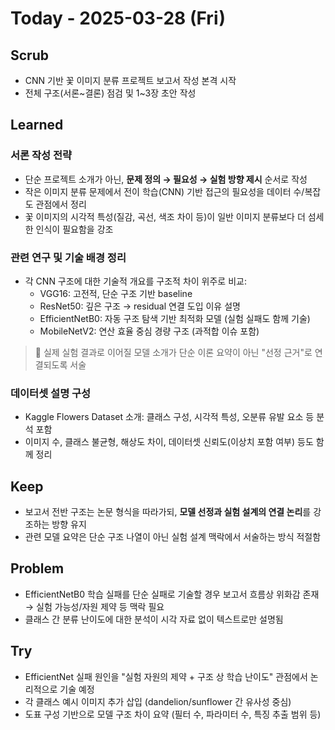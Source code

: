 # Today - 2025-03-28 (Fri)

## Scrub
- CNN 기반 꽃 이미지 분류 프로젝트 보고서 작성 본격 시작
- 전체 구조(서론~결론) 점검 및 1~3장 초안 작성

## Learned

### 서론 작성 전략
- 단순 프로젝트 소개가 아닌, **문제 정의 → 필요성 → 실험 방향 제시** 순서로 작성
- 작은 이미지 분류 문제에서 전이 학습(CNN) 기반 접근의 필요성을 데이터 수/복잡도 관점에서 정리
- 꽃 이미지의 시각적 특성(질감, 곡선, 색조 차이 등)이 일반 이미지 분류보다 더 섬세한 인식이 필요함을 강조

### 관련 연구 및 기술 배경 정리
- 각 CNN 구조에 대한 기술적 개요를 구조적 차이 위주로 비교:
  - VGG16: 고전적, 단순 구조 기반 baseline
  - ResNet50: 깊은 구조 → residual 연결 도입 이유 설명
  - EfficientNetB0: 자동 구조 탐색 기반 최적화 모델 (실험 실패도 함께 기술)
  - MobileNetV2: 연산 효율 중심 경량 구조 (과적합 이슈 포함)

> 📌 실제 실험 결과로 이어질 모델 소개가 단순 이론 요약이 아닌 "선정 근거"로 연결되도록 서술

### 데이터셋 설명 구성
- Kaggle Flowers Dataset 소개: 클래스 구성, 시각적 특성, 오분류 유발 요소 등 분석 포함
- 이미지 수, 클래스 불균형, 해상도 차이, 데이터셋 신뢰도(이상치 포함 여부) 등도 함께 정리

## Keep
- 보고서 전반 구조는 논문 형식을 따라가되, **모델 선정과 실험 설계의 연결 논리**를 강조하는 방향 유지
- 관련 모델 요약은 단순 구조 나열이 아닌 실험 설계 맥락에서 서술하는 방식 적절함

## Problem
- EfficientNetB0 학습 실패를 단순 실패로 기술할 경우 보고서 흐름상 위화감 존재 → 실험 가능성/자원 제약 등 맥락 필요
- 클래스 간 분류 난이도에 대한 분석이 시각 자료 없이 텍스트로만 설명됨

## Try
- EfficientNet 실패 원인을 "실험 자원의 제약 + 구조 상 학습 난이도" 관점에서 논리적으로 기술 예정
- 각 클래스 예시 이미지 추가 삽입 (dandelion/sunflower 간 유사성 중심)
- 도표 구성 기반으로 모델 구조 차이 요약 (필터 수, 파라미터 수, 특징 추출 범위 등)
